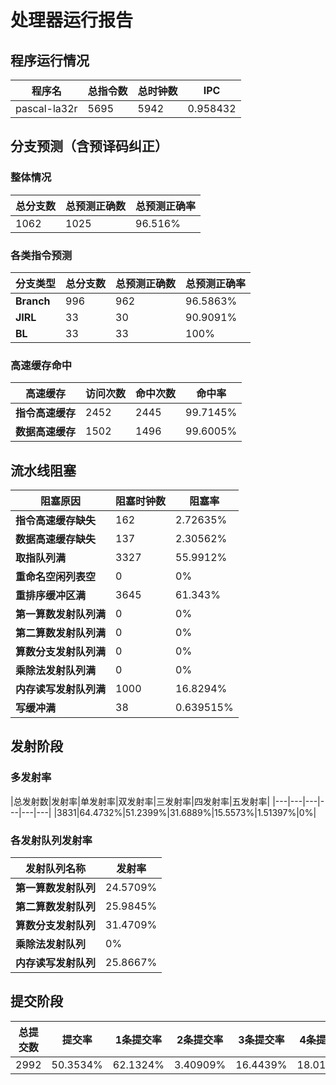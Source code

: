 # 处理器运行报告
## 程序运行情况
|程序名|总指令数|总时钟数|IPC|
|---|---|---|---|
|pascal-la32r|5695|5942|0.958432|

## 分支预测（含预译码纠正）
### 整体情况
|总分支数|总预测正确数|总预测正确率|
|---|---|---|
|1062|1025|96.516%|

### 各类指令预测
|分支类型|总分支数|总预测正确数|总预测正确率|
|---|---|---|---|
|**Branch**| 996 | 962 | 96.5863%|
|**JIRL**| 33 | 30 | 90.9091%|
|**BL**| 33 | 33 | 100%|

### 高速缓存命中
|高速缓存|访问次数|命中次数|命中率|
|---|---|---|---|
|**指令高速缓存**| 2452 | 2445 | 99.7145%|
|**数据高速缓存**| 1502 | 1496 | 99.6005%|
## 流水线阻塞
|阻塞原因|阻塞时钟数|阻塞率|
|---|---|---|
|**指令高速缓存缺失**| 162 | 2.72635%|
|**数据高速缓存缺失**| 137 | 2.30562%|
|**取指队列满**| 3327 | 55.9912%|
|**重命名空闲列表空**|0 | 0%|
|**重排序缓冲区满**|3645 | 61.343%|
|**第一算数发射队列满**|0 | 0%|
|**第二算数发射队列满**|0 | 0%|
|**算数分支发射队列满**|0 | 0%|
|**乘除法发射队列满**|0 | 0%|
|**内存读写发射队列满**|1000 | 16.8294%|
|**写缓冲满**|38 | 0.639515%|

## 发射阶段
### 多发射率
|总发射数|发射率|单发射率|双发射率|三发射率|四发射率|五发射率|
|---|---|---|---|---|---|
|3831|64.4732%|51.2399%|31.6889%|15.5573%|1.51397%|0%|

### 各发射队列发射率
|发射队列名称|发射率|
|---|---|
|**第一算数发射队列**|24.5709%|
|**第二算数发射队列**|25.9845%|
|**算数分支发射队列**|31.4709%|
|**乘除法发射队列**|0%|
|**内存读写发射队列**|25.8667%|

## 提交阶段
|总提交数|提交率|1条提交率|2条提交率|3条提交率|4条提交率|
|---|---|---|---|---|---|
|2992|50.3534%|62.1324%|3.40909%|16.4439%|18.0147%|
